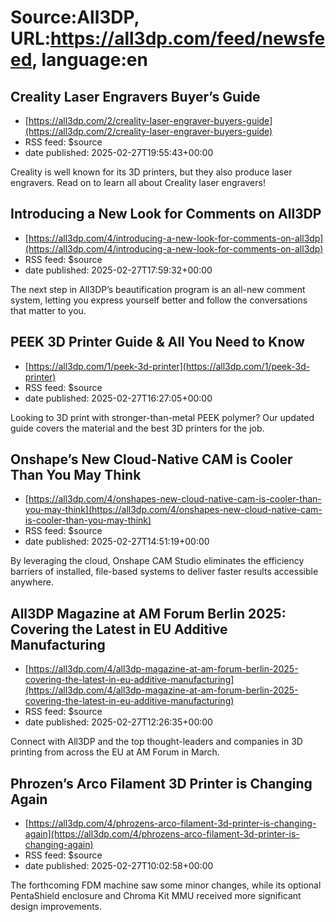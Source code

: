 # Source:All3DP, URL:https://all3dp.com/feed/newsfeed, language:en

## Creality Laser Engravers Buyer’s Guide
 - [https://all3dp.com/2/creality-laser-engraver-buyers-guide](https://all3dp.com/2/creality-laser-engraver-buyers-guide)
 - RSS feed: $source
 - date published: 2025-02-27T19:55:43+00:00

Creality is well known for its 3D printers, but they also produce laser engravers. Read on to learn all about Creality laser engravers!

## Introducing a New Look for Comments on All3DP
 - [https://all3dp.com/4/introducing-a-new-look-for-comments-on-all3dp](https://all3dp.com/4/introducing-a-new-look-for-comments-on-all3dp)
 - RSS feed: $source
 - date published: 2025-02-27T17:59:32+00:00

The next step in All3DP’s beautification program is an all-new comment system, letting you express yourself better and follow the conversations that matter to you.

## PEEK 3D Printer Guide & All You Need to Know
 - [https://all3dp.com/1/peek-3d-printer](https://all3dp.com/1/peek-3d-printer)
 - RSS feed: $source
 - date published: 2025-02-27T16:27:05+00:00

Looking to 3D print with stronger-than-metal PEEK polymer? Our updated guide covers the material and the best 3D printers for the job.

## Onshape’s New Cloud-Native CAM is Cooler Than You May Think
 - [https://all3dp.com/4/onshapes-new-cloud-native-cam-is-cooler-than-you-may-think](https://all3dp.com/4/onshapes-new-cloud-native-cam-is-cooler-than-you-may-think)
 - RSS feed: $source
 - date published: 2025-02-27T14:51:19+00:00

By leveraging the cloud, Onshape CAM Studio eliminates the efficiency barriers of installed, file-based systems to deliver faster results accessible anywhere.

## All3DP Magazine at AM Forum Berlin 2025: Covering the Latest in EU Additive Manufacturing
 - [https://all3dp.com/4/all3dp-magazine-at-am-forum-berlin-2025-covering-the-latest-in-eu-additive-manufacturing](https://all3dp.com/4/all3dp-magazine-at-am-forum-berlin-2025-covering-the-latest-in-eu-additive-manufacturing)
 - RSS feed: $source
 - date published: 2025-02-27T12:26:35+00:00

Connect with All3DP and the top thought-leaders and companies in 3D printing from across the EU at AM Forum in March.

## Phrozen’s Arco Filament 3D Printer is Changing Again
 - [https://all3dp.com/4/phrozens-arco-filament-3d-printer-is-changing-again](https://all3dp.com/4/phrozens-arco-filament-3d-printer-is-changing-again)
 - RSS feed: $source
 - date published: 2025-02-27T10:02:58+00:00

The forthcoming FDM machine saw some minor changes, while its optional PentaShield enclosure and Chroma Kit MMU received more significant design improvements.

